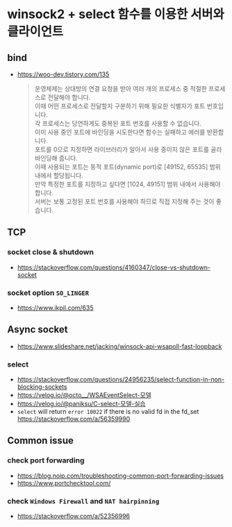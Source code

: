 # winsock2 + select 함수를 이용한 서버와 클라이언트

## bind

- <https://woo-dev.tistory.com/135>
    > 운영체제는 상대방의 연결 요청을 받아 여러 개의 프로세스 중 적절한 프로세스로 전달해야 합니다.\
    > 이때 어떤 프로세스로 전달할지 구분하기 위해 필요한 식별자가 포트 번호입니다.\
    > 각 프로세스는 당연하게도 중복된 포트 번호를 사용할 수 없습니다.\
    > 이미 사용 중인 포트에 바인딩을 시도한다면 함수는 실패하고 에러를 반환합니다.\
    > 포트를 0으로 지정하면 라이브러리가 알아서 사용 중이지 않은 포트를 골라 바인딩해 줍니다.\
    > 이때 사용되는 포트는 동적 포트(dynamic port)로 [49152, 65535] 범위 내에서 할당됩니다.\
    > 만약 특정한 포트를 지정하고 싶다면 [1024, 49151] 범위 내에서 사용해야 합니다.\
    > 서버는 보통 고정된 포트 번호를 사용해야 하므로 직접 지정해 주는 것이 좋습니다.

## TCP

### socket close & shutdown
- <https://stackoverflow.com/questions/4160347/close-vs-shutdown-socket>

### socket option `SO_LINGER`
- <https://www.ikpil.com/635>

## Async socket
- <https://www.slideshare.net/jacking/winsock-api-wsapoll-fast-loopback>

### select
- <https://stackoverflow.com/questions/24956235/select-function-in-non-blocking-sockets>
- <https://velog.io/@octo__/WSAEventSelect-모델>
- <https://velog.io/@paniksu/C-select-모델-실습>
- `select` will return `error 10022` if there is no valid fd in the fd_set\
    <https://stackoverflow.com/a/56359990>

## Common issue

### check port forwarding
- <https://blog.noip.com/troubleshooting-common-port-forwarding-issues>
- <https://www.portchecktool.com/>

### check `Windows Firewall` and `NAT hairpinning`
- <https://stackoverflow.com/a/52356996>


